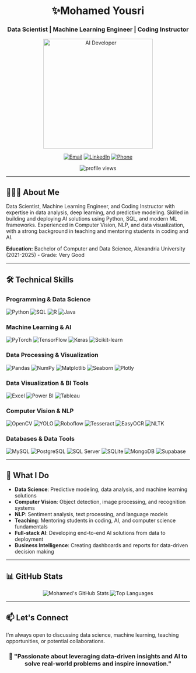 <div align="center">

# ✨Mohamed Yousri
### Data Scientist | Machine Learning Engineer | Coding Instructor

<img src="https://github.com/user-attachments/assets/e49f121d-1108-4cd2-9790-e872a13e6d58" alt="AI Developer" width="300" />

[![Email](https://img.shields.io/badge/Email-mohamed.yousri1567%40gmail.com-red?style=flat&logo=gmail)](mailto:mohamed.yousri1567@gmail.com)
[![LinkedIn](https://img.shields.io/badge/LinkedIn-Mohamed%20Yousri-blue?style=flat&logo=linkedin)](https://linkedin.com/in/mohamed-yousri/)
[![Phone](https://img.shields.io/badge/Phone-%2B201099964466-green?style=flat&logo=whatsapp)](tel:+201099964466)

<p align="center">
  <img src="https://komarev.com/ghpvc/?username=MohamedYousri7&label=👾%20PROFILE%20VIEWS&color=E0234E&style=for-the-badge" alt="profile views"/>
</p>

</div>

---

## 💫👨‍💻 About Me

Data Scientist, Machine Learning Engineer, and Coding Instructor with expertise in data analysis, deep learning, and predictive modeling. Skilled in building and deploying AI solutions using Python, SQL, and modern ML frameworks. Experienced in Computer Vision, NLP, and data visualization, with a strong background in teaching and mentoring students in coding and AI.

**Education:** Bachelor of Computer and Data Science, Alexandria University (2021-2025) - Grade: Very Good

---

## 🛠️ Technical Skills

### **Programming & Data Science**
![Python](https://img.shields.io/badge/Python-3776AB?style=flat&logo=python&logoColor=white)
![SQL](https://img.shields.io/badge/SQL-4479A1?style=flat&logo=postgresql&logoColor=white)
![R](https://img.shields.io/badge/R-276DC3?style=flat&logo=r&logoColor=white)
![Java](https://img.shields.io/badge/Java-ED8B00?style=flat&logo=java&logoColor=white)

### **Machine Learning & AI**
![PyTorch](https://img.shields.io/badge/PyTorch-EE4C2C?style=flat&logo=pytorch&logoColor=white)
![TensorFlow](https://img.shields.io/badge/TensorFlow-FF6F00?style=flat&logo=tensorflow&logoColor=white)
![Keras](https://img.shields.io/badge/Keras-D00000?style=flat&logo=keras&logoColor=white)
![Scikit-learn](https://img.shields.io/badge/scikit--learn-F7931E?style=flat&logo=scikit-learn&logoColor=white)

### **Data Processing & Visualization**
![Pandas](https://img.shields.io/badge/Pandas-150458?style=flat&logo=pandas&logoColor=white)
![NumPy](https://img.shields.io/badge/NumPy-013243?style=flat&logo=numpy&logoColor=white)
![Matplotlib](https://img.shields.io/badge/Matplotlib-11557c?style=flat&logo=python&logoColor=white)
![Seaborn](https://img.shields.io/badge/Seaborn-3776AB?style=flat&logo=python&logoColor=white)
![Plotly](https://img.shields.io/badge/Plotly-3F4F75?style=flat&logo=plotly&logoColor=white)

### **Data Visualization & BI Tools**
![Excel](https://img.shields.io/badge/Excel-217346?style=flat&logo=microsoftexcel&logoColor=white)
![Power BI](https://img.shields.io/badge/Power_BI-F2C811?style=flat&logo=powerbi&logoColor=black)
![Tableau](https://img.shields.io/badge/Tableau-E97627?style=flat&logo=tableau&logoColor=white)

### **Computer Vision & NLP**
![OpenCV](https://img.shields.io/badge/OpenCV-5C3EE8?style=flat&logo=opencv&logoColor=white)
![YOLO](https://img.shields.io/badge/YOLO-00FFFF?style=flat&logo=ultrasignup&logoColor=black)
![Roboflow](https://img.shields.io/badge/Roboflow-FF6B6B?style=flat&logo=roboflow&logoColor=white)
![Tesseract](https://img.shields.io/badge/Tesseract-000000?style=flat&logo=tesseract&logoColor=white)
![EasyOCR](https://img.shields.io/badge/EasyOCR-3776AB?style=flat&logo=python&logoColor=white)
![NLTK](https://img.shields.io/badge/NLTK-3776AB?style=flat&logo=python&logoColor=white)

### **Databases & Data Tools**
![MySQL](https://img.shields.io/badge/MySQL-4479A1?style=flat&logo=mysql&logoColor=white)
![PostgreSQL](https://img.shields.io/badge/PostgreSQL-336791?style=flat&logo=postgresql&logoColor=white)
![SQL Server](https://img.shields.io/badge/SQL_Server-CC2927?style=flat&logo=microsoftsqlserver&logoColor=white)
![SQLite](https://img.shields.io/badge/SQLite-003B57?style=flat&logo=sqlite&logoColor=white)
![MongoDB](https://img.shields.io/badge/MongoDB-47A248?style=flat&logo=mongodb&logoColor=white)
![Supabase](https://img.shields.io/badge/Supabase-3ECF8E?style=flat&logo=supabase&logoColor=white)

---

## 🎯 What I Do

- **Data Science**: Predictive modeling, data analysis, and machine learning solutions
- **Computer Vision**: Object detection, image processing, and recognition systems
- **NLP**: Sentiment analysis, text processing, and language models
- **Teaching**: Mentoring students in coding, AI, and computer science fundamentals
- **Full-stack AI**: Developing end-to-end AI solutions from data to deployment
- **Business Intelligence**: Creating dashboards and reports for data-driven decision making

---

## 📊 GitHub Stats

<div align="center">
  
![Mohamed's GitHub Stats](https://github-readme-stats.vercel.app/api?username=yourusername&show_icons=true&theme=radical&hide_title=true)
![Top Languages](https://github-readme-stats.vercel.app/api/top-langs/?username=yourusername&layout=compact&theme=radical&hide_title=true)

</div>

---

## 📫 Let's Connect

I'm always open to discussing data science, machine learning, teaching opportunities, or potential collaborations.

<div align="center">

### 🌟 "Passionate about leveraging data-driven insights and AI to solve real-world problems and inspire innovation."

</div>
